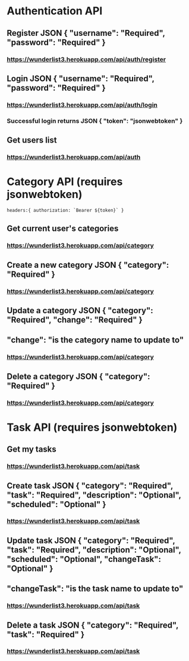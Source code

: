 # Authentication API
## Register JSON { "username": "Required", "password": "Required" }
### https://wunderlist3.herokuapp.com/api/auth/register

## Login JSON { "username": "Required", "password": "Required" }
### https://wunderlist3.herokuapp.com/api/auth/login
### Successful login returns JSON { "token": "jsonwebtoken" }

## Get users list
### https://wunderlist3.herokuapp.com/api/auth

# Category API (requires jsonwebtoken)
<p><code>headers:{ authorization: `Bearer ${token}` }</code></p>

## Get current user's categories
### https://wunderlist3.herokuapp.com/api/category

## Create a new category JSON { "category": "Required" }
### https://wunderlist3.herokuapp.com/api/category

## Update a category JSON { "category": "Required", "change": "Required" }
## "change": "is the category name to update to"
### https://wunderlist3.herokuapp.com/api/category

## Delete a category JSON { "category": "Required" }
### https://wunderlist3.herokuapp.com/api/category

# Task API (requires jsonwebtoken)
## Get my tasks
### https://wunderlist3.herokuapp.com/api/task

## Create task JSON { "category": "Required", "task": "Required", "description": "Optional", "scheduled": "Optional" }
### https://wunderlist3.herokuapp.com/api/task

## Update task JSON { "category": "Required", "task": "Required", "description": "Optional", "scheduled": "Optional", "changeTask": "Optional" }
## "changeTask": "is the task name to update to"
### https://wunderlist3.herokuapp.com/api/task

## Delete a task JSON { "category": "Required", "task": "Required" }
### https://wunderlist3.herokuapp.com/api/task